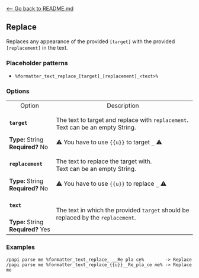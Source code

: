 [\<-- Go back to README.md](../../README.md)

## Replace

Replaces any appearance of the provided `[target]` with the provided `[replacement]` in the text.

### Placeholder patterns

- `%formatter_text_replace_[target]_[replacement]_<text>%`

### Options

<table>
  <tr>
    <td align="center" nowrap="nowrap">
      Option
    </td>
    <td align="center" nowrap="nowrap">
      Description
    </td>
  </tr>
  <tr>
    <td nowrap="nowrap">
      <h4><code>target</code></h4>
    </td>
    <td rowspan="2">
      The text to target and replace with <code>replacement</code>.<br>Text can be an empty String.<br>
      <br>
      ⚠️ You have to use <code>{{u}}</code> to target <code>_</code> ⚠️
    </td>
  </tr>
  <tr>
    <td nowrap="nowrap">
      <b>Type:</b> String<br>
      <b>Required?</b> No
    </td>
  </tr>
  <tr>
    <td nowrap="nowrap">
      <h4><code>replacement</code></h4>
    </td>
    <td rowspan="2">
      The text to replace the target with.<br>Text can be an empty String.<br>
      <br>
      ⚠️ You have to use <code>{{u}}</code> to replace <code>_</code> ⚠️
    </td>
  </tr>
  <tr>
    <td nowrap="nowrap">
      <b>Type:</b> String<br>
      <b>Required?</b> No
    </td>
  </tr>
  <tr>
    <td nowrap="nowrap">
      <h4><code>text</code></h4>
    </td>
    <td rowspan="2">
      The text in which the provided <code>target</code> should be replaced by the <code>replacement</code>.
    </td>
  </tr>
  <tr>
    <td nowrap="nowrap">
      <b>Type:</b> String<br>
      <b>Required?</b> Yes
    </td>
  </tr>
</table>

### Examples
```
/papi parse me %formatter_text_replace_ __Re pla ce%        -> Replace
/papi parse me %formatter_text_replace_{{u}}__Re_pla_ce me% -> Replace me
```
